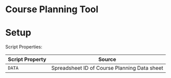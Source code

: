 # Course Planning Tool

# Setup

Script Properties:

| Script Property     | Source                                                                                       |
| --- | --- |
| `DATA` | Spreadsheet ID of Course Planning Data sheet |

